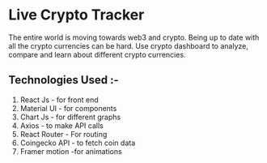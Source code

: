 # Live Crypto Tracker 
The entire world is moving towards web3 and crypto. Being up to date with all the crypto currencies can be hard. Use crypto dashboard to analyze, compare and learn about different crypto currencies.

## Technologies Used :-
1. React Js - for front end<br>
2. Material UI - for components<br>
3. Chart Js - for different graphs<br>
4. Axios - to make API calls<br>
5. React Router - For routing <br>
6. Coingecko API - to fetch coin data<br>
7. Framer motion -for animations<br>


